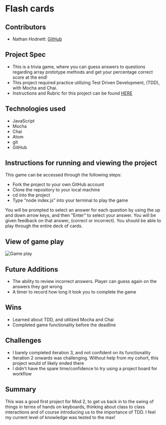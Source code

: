 # Flash cards

## Contributors
- Nathan Hodnett: [GitHub](https://github.com/nhodnett)

## Project Spec
- This is a trivia game, where you can guess answers to questions regarding array prototype methods and get your percentage correct score at the end!
- This project required practice utilizing Test Driven Development, (TDD), with Mocha and Chai.
- Instructions and Rubric for this project can be found [HERE](https://frontend.turing.edu/projects/flash-cards.html)

## Technologies used
- JavaScript
- Mocha
- Chai
- Atom
- git
- GitHub

## Instructions for running and viewing the project
This game can be accessed through the following steps:

- Fork the project to your own GitHub account
- Clone the repository to your local machine
- cd into the project
- Type “node index.js” into your terminal to play the game

You will be prompted to select an answer for each question by using the up and down arrow keys, and then "Enter" to select your answer. You will be given feedback on that answer, (correct or incorrect). You should be able to play through the entire deck of cards.

## View of game play

![Game play](https://media.giphy.com/media/9QxR5TmTw0QqFwuYFR/giphy.gif)

## Future Additions
- The ability to review incorrect answers. Player can guess again on the answers they got wrong
- A timer to record how long it took you to complete the game

## Wins
- Learned about TDD, and utilized Mocha and Chai
- Completed game functionality before the deadline

## Challenges
- I barely completed iteration 3, and not confident on its functionality
- Iteration 2 onwards was challenging. Without help from my cohort, this project would of likely ended there
- I didn't have the spare time/confidence to try using a project board for workflow

## Summary
This was a good first project for Mod 2, to get us back in to the swing of things in terms of hands on keyboards, thinking about class to class interactions and of course introducing us to the importance of TDD. I feel my current level of knowledge was tested to the max!
